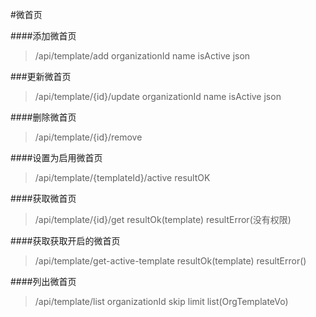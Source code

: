 #微首页

####添加微首页
>/api/template/add
>organizationId
>name
>isActive
>json

###更新微首页
>/api/template/{id}/update
>organizationId
>name
>isActive
>json

####删除微首页
>/api/template/{id}/remove

####设置为启用微首页
>/api/template/{templateId}/active
>resultOK


####获取微首页
>/api/template/{id}/get
>resultOk(template)
>resultError(没有权限)

####获取获取开启的微首页
>/api/template/get-active-template
>resultOk(template)
>resultError()

####列出微首页
>/api/template/list
>organizationId
>skip
>limit
>list(OrgTemplateVo)
